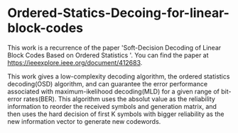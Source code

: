 # Ordered-Statics-Decoing-for-linear-block-codes
This work is a  recurrence of the paper 'Soft-Decision Decoding of Linear Block Codes Based on Ordered Statistics '. You can find the paper at https://ieeexplore.ieee.org/document/412683. 

This work gives a low-complexity decoding algorithm, the ordered statistics decoding(OSD) algorithm, and can guarantee the error performance associated with maximum-ikelihood decoding(MLD) for a given range of bit-error rates(BER). This algorithm uses the absolut value as the reliability information to reorder the received symbols and generation matrix, and then uses the hard decision of first K symbols with bigger reliability as the new information vector to generate new codewords.
